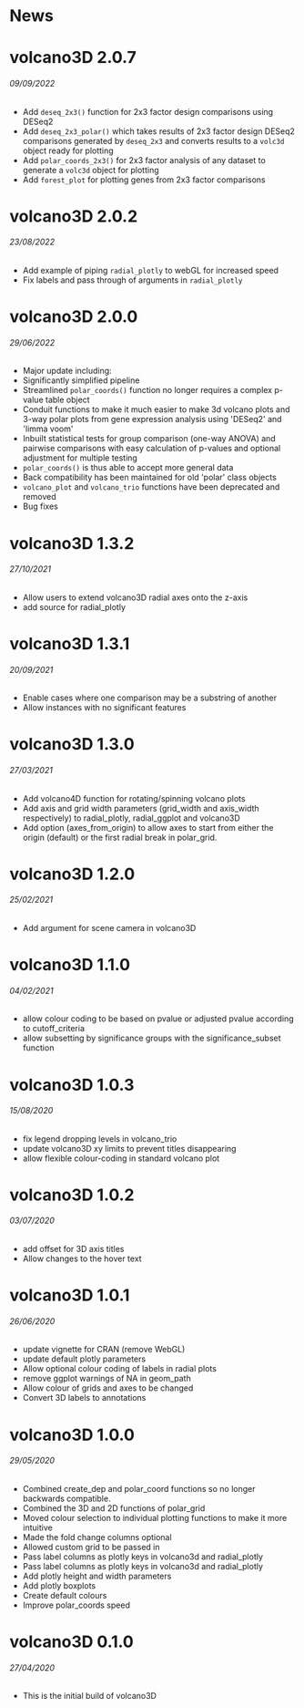 News
=====

# volcano3D 2.0.7
###### 09/09/2022
* Add `deseq_2x3()` function for 2x3 factor design comparisons using DESeq2
* Add `deseq_2x3_polar()` which takes results of 2x3 factor design DESeq2
comparisons generated by `deseq_2x3` and converts results to a `volc3d` object
ready for plotting
* Add `polar_coords_2x3()` for 2x3 factor analysis of any dataset to generate a
`volc3d` object for plotting
* Add `forest_plot` for plotting genes from 2x3 factor comparisons

# volcano3D 2.0.2
###### 23/08/2022
* Add example of piping `radial_plotly` to webGL for increased speed
* Fix labels and pass through of arguments in `radial_plotly`

# volcano3D 2.0.0
###### 29/06/2022
* Major update including:
* Significantly simplified pipeline
* Streamlined `polar_coords()` function no longer requires a complex p-value
table object
* Conduit functions to make it much easier to make 3d volcano plots and 3-way
polar plots from gene expression analysis using 'DESeq2' and 'limma voom'
* Inbuilt statistical tests for group comparison (one-way ANOVA) and pairwise
comparisons with easy calculation of p-values and optional adjustment for
multiple testing
* `polar_coords()` is thus able to accept more general data
* Back compatibility has been maintained for old 'polar' class objects
* `volcano_plot` and `volcano_trio` functions have been deprecated and removed
* Bug fixes

# volcano3D 1.3.2
###### 27/10/2021
* Allow users to extend volcano3D radial axes onto the z-axis
* add source for radial_plotly

# volcano3D 1.3.1
###### 20/09/2021
* Enable cases where one comparison may be a substring of another
* Allow instances with no significant features

# volcano3D 1.3.0
###### 27/03/2021
* Add volcano4D function for rotating/spinning volcano plots
* Add axis and grid width parameters (grid\_width and axis\_width respectively)
to radial\_plotly, radial\_ggplot and volcano3D
* Add option (axes\_from\_origin) to allow axes to start from either the origin
(default) or the first radial break in polar\_grid.

# volcano3D 1.2.0
###### 25/02/2021
* Add argument for scene camera in volcano3D

# volcano3D 1.1.0
###### 04/02/2021
* allow colour coding to be based on pvalue or adjusted pvalue according to cutoff_criteria
* allow subsetting by significance groups with the significance_subset function

# volcano3D 1.0.3
###### 15/08/2020
* fix legend dropping levels in volcano_trio
* update volcano3D xy limits to prevent titles disappearing
* allow flexible colour-coding in standard volcano plot

# volcano3D 1.0.2
###### 03/07/2020

* add offset for 3D axis titles
* Allow changes to the hover text 

# volcano3D 1.0.1
###### 26/06/2020

* update vignette for CRAN (remove WebGL)
* update default plotly parameters
* Allow optional colour coding of labels in radial plots
* remove ggplot warnings of NA in geom_path 
* Allow colour of grids and axes to be changed
* Convert 3D labels to annotations 

# volcano3D 1.0.0
###### 29/05/2020

* Combined create\_dep and polar\_coord functions so no longer backwards compatible. 
* Combined the 3D and 2D functions of polar\_grid
* Moved colour selection to individual plotting functions to make it more intuitive
* Made the fold change columns optional
* Allowed custom grid to be passed in
* Pass label columns as plotly keys in volcano3d and radial_plotly
* Pass label columns as plotly keys in volcano3d and radial_plotly
* Add plotly height and width parameters
* Add plotly boxplots
* Create default colours 
* Improve polar_coords speed

# volcano3D 0.1.0
###### 27/04/2020

* This is the initial build of volcano3D
